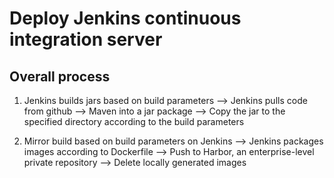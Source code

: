 # Deploy Jenkins continuous integration server

## Overall process

1. Jenkins builds jars based on build parameters ——> Jenkins pulls code from github ——> 
Maven into a jar package ——> Copy the jar to the specified directory according to the build parameters

2. Mirror build based on build parameters on Jenkins ——> Jenkins packages images according to Dockerfile ——> 
Push to Harbor, an enterprise-level private repository ——> Delete locally generated images

